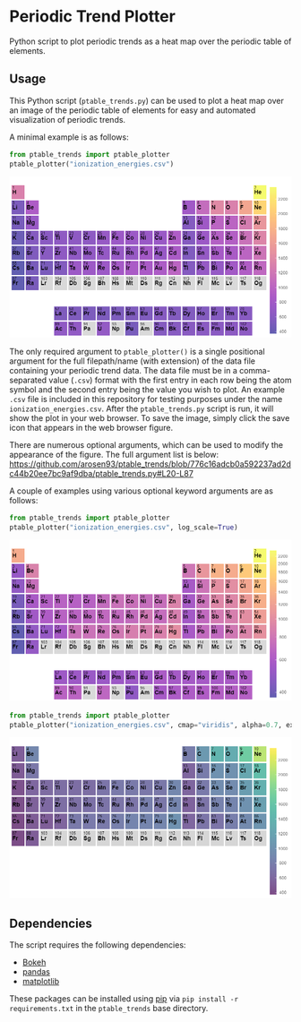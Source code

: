 # Periodic Trend Plotter
Python script to plot periodic trends as a heat map over the periodic table of elements.

Usage
-----
This Python script (`ptable_trends.py`) can be used to plot a heat map over an image of the periodic table of elements for easy and automated visualization of periodic trends.

A minimal example is as follows:
```python
from ptable_trends import ptable_plotter
ptable_plotter("ionization_energies.csv")
```
![plot1](example_images/plot1.png)

The only required argument to `ptable_plotter()` is a single positional argument for the full filepath/name (with extension) of the data file containing your periodic trend data. The data file must be in a comma-separated value (`.csv`) format with the first entry in each row being the atom symbol and the second entry being the value you wish to plot. An example `.csv` file is included in this repository for testing purposes under the name `ionization_energies.csv`. After the `ptable_trends.py` script is run, it will show the plot in your web browser. To save the image, simply click the save icon that appears in the web browser figure.

There are numerous optional arguments, which can be used to modify the appearance of the figure. The full argument list is below:
https://github.com/arosen93/ptable_trends/blob/776c16adcb0a592237ad2dc44b20ee7bc9af9dba/ptable_trends.py#L20-L87

A couple of examples using various optional keyword arguments are as follows:
```python
from ptable_trends import ptable_plotter
ptable_plotter("ionization_energies.csv", log_scale=True)
```
![plot2](example_images/plot2.png)

```python
from ptable_trends import ptable_plotter
ptable_plotter("ionization_energies.csv", cmap="viridis", alpha=0.7, extended=False, periods_remove=[1])
```
![plot3](example_images/plot3.png)

Dependencies
-----

The script requires the following dependencies:
* [Bokeh](http://bokeh.pydata.org/en/latest/)
* [pandas](http://pandas.pydata.org/)
* [matplotlib](http://matplotlib.org/)

These packages can be installed using [pip](https://pip.pypa.io/en/stable/) via `pip install -r requirements.txt` in the `ptable_trends` base directory.
